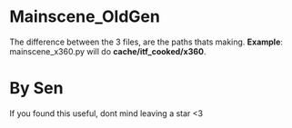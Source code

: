 # Mainscene_OldGen
The difference between the 3 files, are the paths thats making. 
**Example**: mainscene_x360.py will do **cache/itf_cooked/x360**.

# By Sen

If you found this useful, dont mind leaving a star <3
